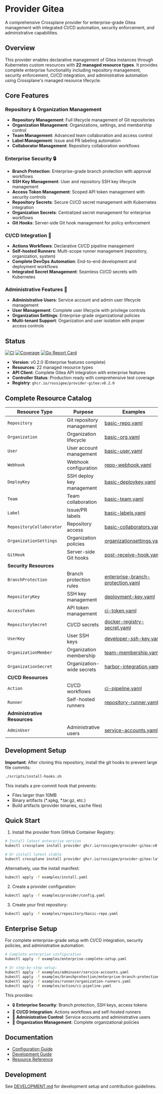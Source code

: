 # Provider Gitea

A comprehensive Crossplane provider for enterprise-grade Gitea management with integrated CI/CD automation, security enforcement, and administrative capabilities.

## Overview

This provider enables declarative management of Gitea instances through Kubernetes custom resources with **22 managed resource types**. It provides complete enterprise functionality including repository management, security enforcement, CI/CD integration, and administrative automation using Crossplane's managed resource lifecycle.

## Core Features

### **Repository & Organization Management**
- **Repository Management**: Full lifecycle management of Git repositories
- **Organization Management**: Organizations, settings, and membership control  
- **Team Management**: Advanced team collaboration and access control
- **Label Management**: Issue and PR labeling automation
- **Collaborator Management**: Repository collaboration workflows

### **Enterprise Security** 🔒
- **Branch Protection**: Enterprise-grade branch protection with approval workflows
- **SSH Key Management**: User and repository SSH key lifecycle management  
- **Access Token Management**: Scoped API token management with security controls
- **Repository Secrets**: Secure CI/CD secret management with Kubernetes integration
- **Organization Secrets**: Centralized secret management for enterprise workflows
- **Git Hooks**: Server-side Git hook management for policy enforcement

### **CI/CD Integration** 🚀
- **Actions Workflows**: Declarative CI/CD pipeline management
- **Self-hosted Runners**: Multi-scope runner management (repository, organization, system)
- **Complete DevOps Automation**: End-to-end development and deployment workflows
- **Integrated Secret Management**: Seamless CI/CD secrets with Kubernetes

### **Administrative Features** 👑
- **Administrative Users**: Service account and admin user lifecycle management
- **User Management**: Complete user lifecycle with privilege controls
- **Organization Settings**: Enterprise-grade organizational policies
- **Multi-tenant Support**: Organization and user isolation with proper access controls

## Status

[![CI](https://github.com/crossplane-contrib/provider-gitea/workflows/CI/badge.svg)](https://github.com/crossplane-contrib/provider-gitea/actions)
[![Coverage](https://codecov.io/gh/crossplane-contrib/provider-gitea/branch/master/graph/badge.svg)](https://codecov.io/gh/crossplane-contrib/provider-gitea)
[![Go Report Card](https://goreportcard.com/badge/github.com/crossplane-contrib/provider-gitea)](https://goreportcard.com/report/github.com/crossplane-contrib/provider-gitea)

- **Version**: v0.2.0 (Enterprise features complete)
- **Resources**: 22 managed resource types
- **API Client**: Complete Gitea API integration with enterprise features
- **Controller Status**: Production ready with comprehensive test coverage
- **Registry**: `ghcr.io/rossigee/provider-gitea:v0.2.0`

## Complete Resource Catalog

| **Resource Type** | **Purpose** | **Examples** |
|-------------------|-------------|--------------|
| `Repository` | Git repository management | [basic-repo.yaml](examples/repository/basic-repo.yaml) |
| `Organization` | Organization lifecycle | [basic-org.yaml](examples/organization/basic-org.yaml) |
| `User` | User account management | [basic-user.yaml](examples/user/basic-user.yaml) |
| `Webhook` | Webhook configuration | [repo-webhook.yaml](examples/webhook/repo-webhook.yaml) |
| `DeployKey` | SSH deploy key management | [basic-deploykey.yaml](examples/deploykey/basic-deploykey.yaml) |
| `Team` | Team collaboration | [basic-team.yaml](examples/team/basic-team.yaml) |
| `Label` | Issue/PR labels | [basic-labels.yaml](examples/label/basic-labels.yaml) |
| `RepositoryCollaborator` | Repository access | [basic-collaborators.yaml](examples/repositorycollaborator/basic-collaborators.yaml) |
| `OrganizationSettings` | Organization policies | [organizationsettings.yaml](examples/organizationsettings/organizationsettings.yaml) |
| `GitHook` | Server-side Git hooks | [post-receive-hook.yaml](examples/githook/post-receive-hook.yaml) |
| **Security Resources** | | |
| `BranchProtection` | Branch protection rules | [enterprise-branch-protection.yaml](examples/branchprotection/enterprise-branch-protection.yaml) |
| `RepositoryKey` | SSH key management | [deployment-key.yaml](examples/repositorykey/deployment-key.yaml) |
| `AccessToken` | API token management | [ci-token.yaml](examples/accesstoken/ci-token.yaml) |
| `RepositorySecret` | CI/CD secrets | [docker-registry-secret.yaml](examples/repositorysecret/docker-registry-secret.yaml) |
| `UserKey` | User SSH keys | [developer-ssh-key.yaml](examples/userkey/developer-ssh-key.yaml) |
| `OrganizationMember` | Organization membership | [team-membership.yaml](examples/organizationmember/team-membership.yaml) |
| `OrganizationSecret` | Organization-wide secrets | [harbor-integration.yaml](examples/organizationsecret/harbor-integration.yaml) |
| **CI/CD Resources** | | |
| `Action` | CI/CD workflows | [ci-pipeline.yaml](examples/action/ci-pipeline.yaml) |
| `Runner` | Self-hosted runners | [repository-runner.yaml](examples/runner/repository-runner.yaml) |
| **Administrative Resources** | | |
| `AdminUser` | Administrative users | [service-accounts.yaml](examples/adminuser/service-accounts.yaml) |

## Development Setup

**Important**: After cloning this repository, install the git hooks to prevent large file commits:

```bash
./scripts/install-hooks.sh
```

This installs a pre-commit hook that prevents:
- Files larger than 10MB
- Binary artifacts (*.xpkg, *.tar.gz, etc.)
- Build artifacts (provider binaries, cache files)

## Quick Start

1. Install the provider from GitHub Container Registry:
```bash
# Install latest enterprise version
kubectl crossplane install provider ghcr.io/rossigee/provider-gitea:v0.2.0

# Or install latest stable
kubectl crossplane install provider ghcr.io/rossigee/provider-gitea:latest
```

Alternatively, use the install manifest:
```bash
kubectl apply -f examples/install.yaml
```

2. Create a provider configuration:
```bash
kubectl apply -f examples/provider/config.yaml
```

3. Create your first repository:
```bash
kubectl apply -f examples/repository/basic-repo.yaml
```

## Enterprise Setup

For complete enterprise-grade setup with CI/CD integration, security policies, and administrative automation:

```bash
# Complete enterprise configuration
kubectl apply -f examples/enterprise-complete-setup.yaml

# Or step-by-step setup:
kubectl apply -f examples/adminuser/service-accounts.yaml
kubectl apply -f examples/branchprotection/enterprise-branch-protection.yaml  
kubectl apply -f examples/runner/organization-runners.yaml
kubectl apply -f examples/action/ci-pipeline.yaml
```

This provides:
- 🔒 **Enterprise Security**: Branch protection, SSH keys, access tokens
- 🚀 **CI/CD Integration**: Actions workflows and self-hosted runners  
- 👑 **Administrative Control**: Service accounts and administrative users
- 🏢 **Organization Management**: Complete organizational policies

## Documentation

- [Configuration Guide](docs/CONFIGURATION.md)
- [Development Guide](docs/DEVELOPMENT.md)
- [Resource Reference](docs/RESOURCES.md)

## Development

See [DEVELOPMENT.md](docs/DEVELOPMENT.md) for development setup and contribution guidelines.
